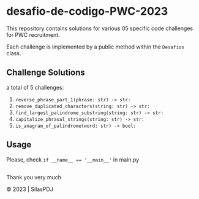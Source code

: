 # desafio-de-codigo-PWC-2023
This repository contains solutions for various 05 specific code challenges for PWC recruitment. 

Each challenge is implemented by a public method within the `Desafios` class.

## Challenge Solutions
a total of 5 challenges:

1. `reverse_phrase_part_1(phrase: str) -> str:`
1. `remove_duplicated_characters(string: str) -> str:`
1. `find_largest_palindrome_substring(string: str) -> str:`
1. `capitalize_phrasal_strings(string: str) -> str:`
1. `is_anagram_of_palindrome(word: str) -> bool:`

## Usage
Please, check `if __name__ == '__main__'` in main.py

##
Thank you very much

© 2023 | SilasPDJ